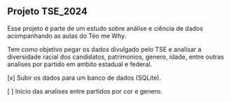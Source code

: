 ## Projeto TSE_2024

Esse projeto é parte de um estudo sobre análise e ciência de dados acompanhando as aulas do Téo me Why. 

Tem como objetivo pegar os dados divulgado pelo TSE e analisar a diversidade racial dos candidatos, patrimonios, genero, idade, entre outras analises por partido em ambito estadual e federal.

[x] Subir os dados para um banco de dados (SQLite).

[ ] Inicio das analises entre partidos por cor e genero.
